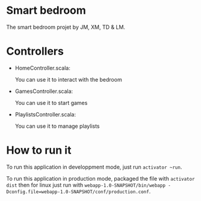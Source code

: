 Smart bedroom
=============

The smart bedroom projet by JM, XM, TD & LM.

Controllers
===========

- HomeController.scala:

  You can use it to interact with the bedroom

- GamesController.scala:

  You can use it to start games

- PlaylistsController.scala:

  You can use it to manage playlists

How to run it
=============

To run this application in developpment mode, just run `activator ~run`.

To run this application in production mode, packaged the file with `activator dist` then for linux just run with `webapp-1.0-SNAPSHOT/bin/webapp -Dconfig.file=webapp-1.0-SNAPSHOT/conf/production.conf`.
